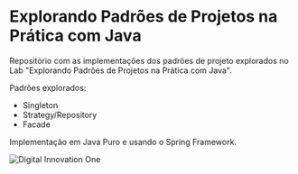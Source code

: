# Explorando Padrões de Projetos na Prática com Java

Repositório com as implementações dos padrões de projeto explorados no Lab "Explorando Padrões de Projetos na Prática com Java". 

Padrões explorados:

- Singleton
- Strategy/Repository
- Facade



Implementação em Java Puro e usando o Spring Framework.

![Digital Innovation One](https://github.com/jorgelucas77/logotipos/dio.png)
